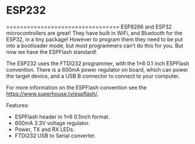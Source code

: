 # ESP232
=================================
ESP8266 and ESP32 microcontrollers are great! They have built in WiFi, and Bluetooth for the ESP32, in a tiny package! However to program them they need to be put into a bootloader mode, but most programmers can’t do this for you. But now we have the ESPFlash standard!

The ESP232 uses the FTDI232 programmer, with the 1×6 0.1 inch ESPFlash convention. There is a 600mA power regulator on board, which can power the target device, and a USB B connector to connect to your computer.

For more information on the ESPFlash convention see the https://www.superhouse.tv/espflash/.

Features:

* ESPFlash header in 1×6 0.1inch format.
* 600mA 3.3V voltage regulator.
* Power, TX and RX LEDs.
* FTDI232 USB to Serial converter.
